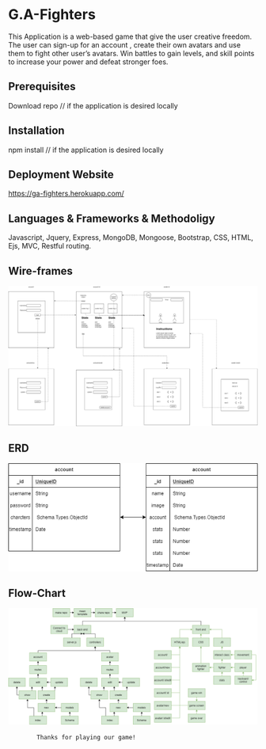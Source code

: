 # G.A-Fighters

This Application is a web-based game that give the user creative freedom. The user can sign-up for an account , create their own avatars and use them to fight other user’s avatars. Win battles to gain levels, and skill points to increase your power and defeat stronger foes.

## Prerequisites

Download repo // if the application is desired locally

## Installation

npm install // if the application is desired locally

## Deployment Website

https://ga-fighters.herokuapp.com/

## Languages & Frameworks & Methodoligy

Javascript, Jquery, Express, MongoDB, Mongoose, Bootstrap, CSS, HTML, Ejs, MVC, Restful routing.

## Wire-frames

![screen shot](./planning/wireframe.png)

## ERD

![screen shot](./planning/erd.png)

## Flow-Chart

![screen shot](./planning/flow-chart.png)

            Thanks for playing our game!
